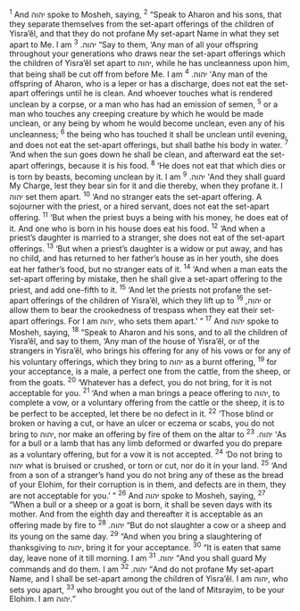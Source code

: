 <sup>1</sup> And יהוה spoke to Mosheh, saying,
<sup>2</sup> “Speak to Aharon and his sons, that they separate themselves from the set-apart offerings of the children of Yisra’ĕl, and that they do not profane My set-apart Name in what they set apart to Me. I am יהוה.
<sup>3</sup> “Say to them, ‘Any man of all your offspring throughout your generations who draws near the set-apart offerings which the children of Yisra’ĕl set apart to יהוה, while he has uncleanness upon him, that being shall be cut off from before Me. I am יהוה.
<sup>4</sup> ‘Any man of the offspring of Aharon, who is a leper or has a discharge, does not eat the set-apart offerings until he is clean. And whoever touches what is rendered unclean by a corpse, or a man who has had an emission of semen,
<sup>5</sup> or a man who touches any creeping creature by which he would be made unclean, or any being by whom he would become unclean, even any of his uncleanness;
<sup>6</sup> the being who has touched it shall be unclean until evening, and does not eat the set-apart offerings, but shall bathe his body in water.
<sup>7</sup> ‘And when the sun goes down he shall be clean, and afterward eat the set-apart offerings, because it is his food.
<sup>8</sup> ‘He does not eat that which dies or is torn by beasts, becoming unclean by it. I am יהוה.
<sup>9</sup> ‘And they shall guard My Charge, lest they bear sin for it and die thereby, when they profane it. I יהוה set them apart.
<sup>10</sup> ‘And no stranger eats the set-apart offering. A sojourner with the priest, or a hired servant, does not eat the set-apart offering.
<sup>11</sup> ‘But when the priest buys a being with his money, he does eat of it. And one who is born in his house does eat his food.
<sup>12</sup> ‘And when a priest’s daughter is married to a stranger, she does not eat of the set-apart offerings.
<sup>13</sup> ‘But when a priest’s daughter is a widow or put away, and has no child, and has returned to her father’s house as in her youth, she does eat her father’s food, but no stranger eats of it.
<sup>14</sup> ‘And when a man eats the set-apart offering by mistake, then he shall give a set-apart offering to the priest, and add one-fifth to it.
<sup>15</sup> ‘And let the priests not profane the set-apart offerings of the children of Yisra’ĕl, which they lift up to יהוה,
<sup>16</sup> or allow them to bear the crookedness of trespass when they eat their set-apart offerings. For I am יהוה, who sets them apart.’ ”
<sup>17</sup> And יהוה spoke to Mosheh, saying,
<sup>18</sup> “Speak to Aharon and his sons, and to all the children of Yisra’ĕl, and say to them, ‘Any man of the house of Yisra’ĕl, or of the strangers in Yisra’ĕl, who brings his offering for any of his vows or for any of his voluntary offerings, which they bring to יהוה as a burnt offering,
<sup>19</sup> for your acceptance, is a male, a perfect one from the cattle, from the sheep, or from the goats.
<sup>20</sup> ‘Whatever has a defect, you do not bring, for it is not acceptable for you.
<sup>21</sup> ‘And when a man brings a peace offering to יהוה, to complete a vow, or a voluntary offering from the cattle or the sheep, it is to be perfect to be accepted, let there be no defect in it.
<sup>22</sup> ‘Those blind or broken or having a cut, or have an ulcer or eczema or scabs, you do not bring to יהוה, nor make an offering by fire of them on the altar to יהוה.
<sup>23</sup> ‘As for a bull or a lamb that has any limb deformed or dwarfed you do prepare as a voluntary offering, but for a vow it is not accepted.
<sup>24</sup> ‘Do not bring to יהוה what is bruised or crushed, or torn or cut, nor do it in your land.
<sup>25</sup> ‘And from a son of a stranger’s hand you do not bring any of these as the bread of your Elohim, for their corruption is in them, and defects are in them, they are not acceptable for you.’ ”
<sup>26</sup> And יהוה spoke to Mosheh, saying,
<sup>27</sup> “When a bull or a sheep or a goat is born, it shall be seven days with its mother. And from the eighth day and thereafter it is acceptable as an offering made by fire to יהוה.
<sup>28</sup> “But do not slaughter a cow or a sheep and its young on the same day.
<sup>29</sup> “And when you bring a slaughtering of thanksgiving to יהוה, bring it for your acceptance.
<sup>30</sup> “It is eaten that same day, leave none of it till morning. I am יהוה.
<sup>31</sup> “And you shall guard My commands and do them. I am יהוה.
<sup>32</sup> “And do not profane My set-apart Name, and I shall be set-apart among the children of Yisra’ĕl. I am יהוה, who sets you apart,
<sup>33</sup> who brought you out of the land of Mitsrayim, to be your Elohim. I am יהוה.”
